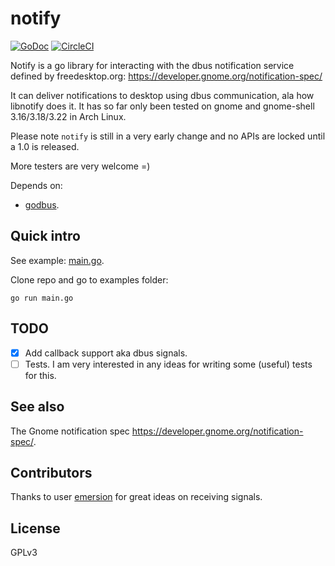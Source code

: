# notify

[![GoDoc](https://godoc.org/github.com/esiqveland/notify?status.svg)](https://godoc.org/github.com/esiqveland/notify)
[![CircleCI](https://circleci.com/gh/esiqveland/notify.svg?style=svg)](https://circleci.com/gh/esiqveland/notify)

Notify is a go library for interacting with the dbus notification service defined by freedesktop.org:
https://developer.gnome.org/notification-spec/

It can deliver notifications to desktop using dbus communication, ala how libnotify does it.
It has so far only been tested on gnome and gnome-shell 3.16/3.18/3.22 in Arch Linux. 

Please note ```notify``` is still in a very early change and no APIs are locked until a 1.0 is released.

More testers are very welcome =)

Depends on:
 - [godbus](https://github.com/godbus/dbus).

## Quick intro
See example: [main.go](https://github.com/esiqveland/notify/blob/master/example/main.go).

Clone repo and go to examples folder:

``` go run main.go ```


## TODO

- [x] Add callback support aka dbus signals.
- [ ] Tests. I am very interested in any ideas for writing some (useful) tests for this.

## See also

The Gnome notification spec https://developer.gnome.org/notification-spec/.


## Contributors
Thanks to user [emersion](https://github.com/emersion) for great ideas on receiving signals.

## License

GPLv3
